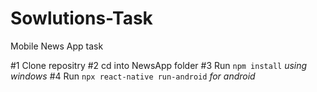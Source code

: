 # Sowlutions-Task
Mobile News App task

#1 Clone repositry
#2 cd into NewsApp folder
#3 Run `npm install` *using windows*
#4 Run `npx react-native run-android` *for android*

